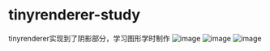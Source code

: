 # tinyrenderer-study
tinyrenderer实现到了阴影部分，学习图形学时制作
![image](image/1.tag)
![image](image/2.tag)
![image](image/Shader.tag)